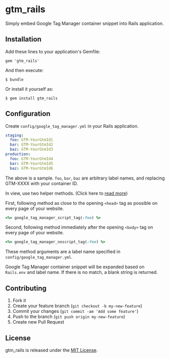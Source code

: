 # gtm_rails

Simply embed Google Tag Manager container snippet into Rails application.

## Installation

Add these lines to your application's Gemfile:

```
gem 'gtm_rails'
```

And then execute:

```
$ bundle
```

Or install it yourself as:

```
$ gem install gtm_rails
```

## Configuration

Create `config/google_tag_manager.yml` in your Rails application.

```yaml
staging:
  foo: GTM-YourGtmId1
  bar: GTM-YourGtmId2
  baz: GTM-YourGtmId3
production:
  foo: GTM-YourGtmId4
  bar: GTM-YourGtmId5
  baz: GTM-YourGtmId6
```

The above is a sample. `foo`, `bar`, `baz` are arbitrary label names, and replacing GTM-XXXX with your container ID.

In view, use two helper methods. (Click here to [read more](https://developers.google.com/tag-manager/quickstart))

First, following method as close to the opening `<head>` tag as possible on every page of your website.

```ruby
<%= google_tag_manager_script_tag(:foo) %>
```

Second, following method immediately after the opening `<body>` tag on every page of your website.

```ruby
<%= google_tag_manager_noscript_tag(:foo) %>
```

These method arguments are a label name specified in `config/google_tag_manager.yml`.

Google Tag Manager container snippet will be expanded based on `Rails.env` and label name. If there is no match, a blank string is returned.

## Contributing

1. Fork it
2. Create your feature branch (`git checkout -b my-new-feature`)
3. Commit your changes (`git commit -am 'Add some feature'`)
4. Push to the branch (`git push origin my-new-feature`)
5. Create new Pull Request

## License

gtm_rails is released under the [MIT License](http://www.opensource.org/licenses/MIT).
